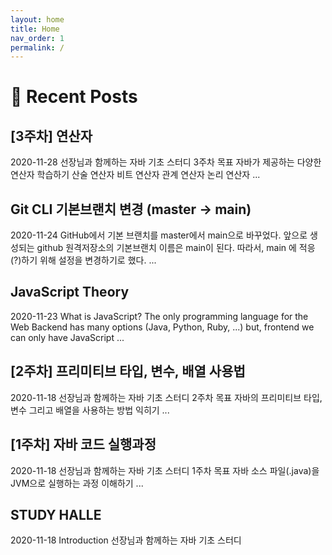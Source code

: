 ```yaml
---
layout: home
title: Home
nav_order: 1
permalink: /
---
```


# 🌱 Recent Posts
<div class="recent-post" onclick="location.href='docs/java/study-halle/week3';">
<h2>[3주차] 연산자</h2>
<span class="text-small text-grey-dk-000 mb-0 mr-2">2020-11-28</span>
선장님과 함께하는 자바 기초 스터디
3주차
목표
자바가 제공하는 다양한 연산자 학습하기
산술 연산자
비트 연산자
관계 연산자
논리 연산자
...
</div>

<div class="recent-post" onclick="location.href='docs/git/change-default-branch';">
<h2>Git CLI 기본브랜치 변경 (master → main)</h2>
<span class="text-small text-grey-dk-000 mb-0 mr-2">2020-11-24</span>
GitHub에서 기본 브랜치를 master에서 main으로 바꾸었다.
앞으로 생성되는 github 원격저장소의 기본브랜치 이름은 main이 된다.
따라서, main 에 적응(?)하기 위해 설정을 변경하기로 했다.
...
</div>

<div class="recent-post" onclick="location.href='docs/javascript';">
<h2>JavaScript Theory</h2>
<span class="text-small text-grey-dk-000 mb-0 mr-2">2020-11-23</span>
What is JavaScript?
The only programming language for the Web
Backend has many options (Java, Python, Ruby, ...)
but, frontend we can only have JavaScript
...
</div>

<div class="recent-post" onclick="location.href='docs/java/study-halle/week2';">
<h2>[2주차] 프리미티브 타입, 변수, 배열 사용법</h2>
<span class="text-small text-grey-dk-000 mb-0 mr-2">2020-11-18</span>
선장님과 함께하는 자바 기초 스터디
2주차
목표
자바의 프리미티브 타입, 변수 그리고 배열을 사용하는 방법 익히기
...
</div>

<div class="recent-post" onclick="location.href='docs/java/study-halle/week1';">
<h2>[1주차] 자바 코드 실행과정</h2>
<span class="text-small text-grey-dk-000 mb-0 mr-2">2020-11-18</span>
선장님과 함께하는 자바 기초 스터디
1주차
목표
자바 소스 파일(.java)을 JVM으로 실행하는 과정 이해하기
...
</div>

<div class="recent-post" onclick="location.href='docs/java/study-halle';">
<h2>STUDY HALLE</h2>
<span class="text-small text-grey-dk-000 mb-0 mr-2">2020-11-18</span>
Introduction
선장님과 함께하는 자바 기초 스터디
</div>
